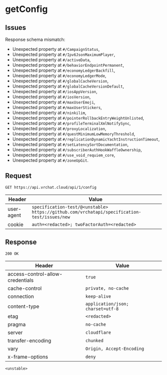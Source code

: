 # getConfig

## Issues
Response schema mismatch:
* Unexpected property at ``#/CampaignStatus``,
* Unexpected property at ``#/Ipv6JsonMaximumPlayer``,
* Unexpected property at ``#/activeData``,
* Unexpected property at ``#/behaviorEndpointPermanent``,
* Unexpected property at ``#/economyLedgerBackfill``,
* Unexpected property at ``#/economyLedgerMode``,
* Unexpected property at ``#/globalCacheVersion``,
* Unexpected property at ``#/globalCacheVersionDefault``,
* Unexpected property at ``#/iosAppVersion``,
* Unexpected property at ``#/iosVersion``,
* Unexpected property at ``#/maxUserEmoji``,
* Unexpected property at ``#/maxUserStickers``,
* Unexpected property at ``#/ninkilim``,
* Unexpected property at ``#/pointerRollbackEntryWeightUnlisted``,
* Unexpected property at ``#/profileTerminalXmlNotifySync``,
* Unexpected property at ``#/proxyLocalization``,
* Unexpected property at ``#/questMinimumLowMemoryThreshold``,
* Unexpected property at ``#/replicationDynamicYachtInstructionTimeout``,
* Unexpected property at ``#/setLatencySortDocumentation``,
* Unexpected property at ``#/subscriberAuthHookWaffleOwnership``,
* Unexpected property at ``#/use_void_requiem_core``,
* Unexpected property at ``#/zoneUpGit``.
## Request
`GET https://api.vrchat.cloud/api/1/config`

| Header | Value |
| ------ | ----- |
| user-agent | `specification-test/@<unstable> https://github.com/vrchatapi/specification-test/issues/new` |
| cookie | `auth=<redacted>; twoFactorAuth=<redacted>` |


## Response
`200 OK`

| Header | Value |
| ------ | ----- |
| access-control-allow-credentials | `true` |
| cache-control | `private, no-cache` |
| connection | `keep-alive` |
| content-type | `application/json; charset=utf-8` |
| etag | `<redacted>` |
| pragma | `no-cache` |
| server | `cloudflare` |
| transfer-encoding | `chunked` |
| vary | `Origin, Accept-Encoding` |
| x-frame-options | `deny` |

```jsonc
<unstable>
```
